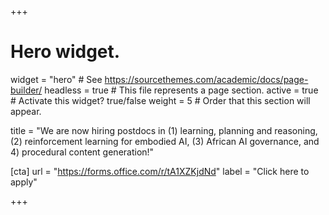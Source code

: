 +++
# Hero widget.
widget = "hero"  # See https://sourcethemes.com/academic/docs/page-builder/
headless = true  # This file represents a page section.
active = true  # Activate this widget? true/false
weight = 5  # Order that this section will appear.

title = "We are now hiring postdocs in (1) learning, planning and reasoning, (2) reinforcement learning for embodied AI, (3) African AI governance, and 4) procedural content generation!"


[cta]
url = "https://forms.office.com/r/tA1XZKjdNd"
label = "Click here to apply"

+++
